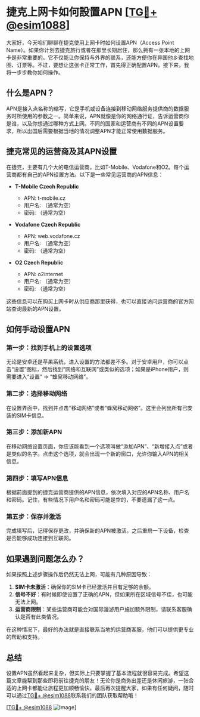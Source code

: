# 捷克上网卡如何設置APN [[TG💪+ @esim1088](https://t.me/s/esim1088)]

大家好，今天咱们聊聊在捷克使用上网卡时如何设置APN（Access Point Name）。如果你计划去捷克旅行或者在那里长期居住，那么拥有一张本地的上网卡是非常重要的。它不仅能让你保持与外界的联系，还能方便你在异国他乡查找地图、订票等。不过，要想让这张卡正常工作，首先得正确配置APN。接下来，我将一步步教你如何操作。

## 什么是APN？

APN是接入点名称的缩写，它是手机或设备连接到移动网络服务提供商的数据服务时所使用的参数之一。简单来说，APN就像是你的网络通行证，告诉运营商你是谁，以及你想通过哪种方式上网。不同的国家和运营商有不同的APN设置要求，所以出国后需要根据当地的情况调整APN才能正常使用数据服务。

## 捷克常见的运营商及其APN设置

在捷克，主要有几个大的电信运营商，比如T-Mobile、Vodafone和O2。每个运营商都有自己的APN设置方法。以下是一些常见运营商的APN信息：

- **T-Mobile Czech Republic**
  - APN: t-mobile.cz
  - 用户名: （通常为空）
  - 密码: （通常为空）

- **Vodafone Czech Republic**
  - APN: web.vodafone.cz
  - 用户名: （通常为空）
  - 密码: （通常为空）

- **O2 Czech Republic**
  - APN: o2internet
  - 用户名: （通常为空）
  - 密码: （通常为空）

这些信息可以在购买上网卡时从供应商那里获得，也可以直接访问运营商的官方网站查询最新的APN设置。

## 如何手动设置APN

### 第一步：找到手机上的设置选项

无论是安卓还是苹果系统，进入设置的方法都差不多。对于安卓用户，你可以点击“设置”图标，然后找到“网络和互联网”或类似的选项；如果是iPhone用户，则需要进入“设置” -> “蜂窝移动网络”。

### 第二步：选择移动网络

在设置界面中，找到并点击“移动网络”或者“蜂窝移动网络”。这里会列出所有已安装的SIM卡信息。

### 第三步：添加新APN

在移动网络设置页面，你应该能看到一个选项叫做“添加APN”、“新增接入点”或者是类似的名字。点击这个选项，就会出现一个新的窗口，允许你输入APN的相关信息。

### 第四步：填写APN信息

根据前面提到的捷克运营商提供的APN信息，依次填入对应的APN名称、用户名和密码。记住，有些情况下用户名和密码可能是空的，不要遗漏了这一点。

### 第五步：保存并激活

完成填写后，记得保存更改，并确保新的APN被激活。之后重启一下设备，检查是否能够成功连接到互联网。

## 如果遇到问题怎么办？

如果按照上述步骤操作后仍然无法上网，可能有几种原因导致：

1. **SIM卡未激活**：确保你的SIM卡已经激活并且有足够的余额。
2. **信号不好**：有时候即使设置了正确的APN，但如果所在区域信号不佳，也可能无法上网。
3. **运营商限制**：某些运营商可能会对国际漫游用户施加额外限制，请联系客服确认是否有此类情况。

在这种情况下，最好的办法就是直接联系当地的运营商客服，他们可以提供更专业的帮助和支持。

## 总结

设置APN虽然看起来复杂，但实际上只要掌握了基本流程就很容易完成。希望这篇文章能帮到那些即将前往捷克的朋友！无论你是商务出差还是休闲旅游，一张合适的上网卡都能让旅程更加顺畅愉快。最后再次提醒大家，如果有任何疑问，随时可以通过[TG💪+ @esim1088](https://t.me/s/esim1088)联系我们的团队获取帮助哦！

[[TG💪+ @esim1088](https://t.me/s/esim1088) ![Image](https://i.postimg.cc/4NQfJmqS/Snipaste-2025-05-13-00-14-12.png)]